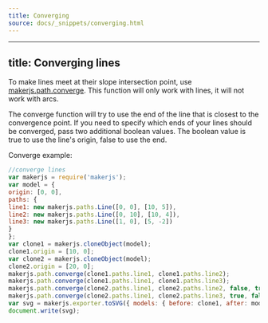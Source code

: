 ```yaml
---
title: Converging
source: docs/_snippets/converging.html
---
```


---
title: Converging lines
---

To make lines meet at their slope intersection point, use [makerjs.path.converge](/docs/api/modules/makerjs.path.html#converge).
This function will only work with lines, it will not work with arcs.

The converge function will try to use the end of the line that is closest to the convergence point. If you need to specify which ends of your lines should be converged,
pass two additional boolean values. The boolean value is true to use the line's origin, false to use the end.

Converge example:

```javascript
//converge lines
var makerjs = require('makerjs');
var model = {
origin: [0, 0],
paths: {
line1: new makerjs.paths.Line([0, 0], [10, 5]),
line2: new makerjs.paths.Line([0, 10], [10, 4]),
line3: new makerjs.paths.Line([1, 0], [5, -2])
}
};
var clone1 = makerjs.cloneObject(model);
clone1.origin = [10, 0];
var clone2 = makerjs.cloneObject(model);
clone2.origin = [20, 0];
makerjs.path.converge(clone1.paths.line1, clone1.paths.line2);
makerjs.path.converge(clone1.paths.line1, clone1.paths.line3);
makerjs.path.converge(clone2.paths.line1, clone2.paths.line2, false, true);
makerjs.path.converge(clone2.paths.line1, clone2.paths.line3, true, false);
var svg = makerjs.exporter.toSVG({ models: { before: clone1, after: model, x: clone2 } });
document.write(svg);
```
